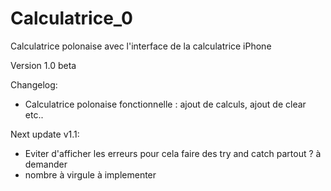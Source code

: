 # Calculatrice_0
Calculatrice polonaise avec l'interface de la calculatrice iPhone

Version 1.0 beta

Changelog:
- Calculatrice polonaise fonctionnelle : ajout de calculs, ajout de clear etc..

Next update v1.1:
- Eviter d'afficher les erreurs pour cela faire des try and catch partout ? à demander
- nombre à virgule à implementer

